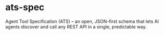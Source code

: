 # ats-spec
Agent Tool Specification (ATS) – an open, JSON-first schema that lets AI agents discover and call any REST API in a single, predictable way.
